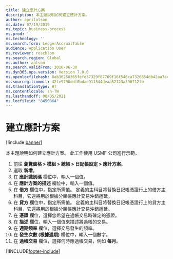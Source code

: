 ```yaml
---
title: 建立應計方案
description: 本主題說明如何建立應計方案。
author: aprilolson
ms.date: 07/19/2019
ms.topic: business-process
ms.prod: ''
ms.technology: ''
ms.search.form: LedgerAccrualTable
audience: Application User
ms.reviewer: roschlom
ms.search.region: Global
ms.author: aolson
ms.search.validFrom: 2016-06-30
ms.dyn365.ops.version: Version 7.0.0
ms.openlocfilehash: 8ab36250365fefe37329f87769f16f546ca7326654db42aa7acb61fb37604ce2
ms.sourcegitcommit: 42fe9790ddf0bdad911544deaa82123a396712fb
ms.translationtype: HT
ms.contentlocale: zh-TW
ms.lasthandoff: 08/05/2021
ms.locfileid: "8450864"
---
```

# <a name="create-accrual-schemes"></a>建立應計方案

[!include [banner](../../includes/banner.md)]

本主題說明如何建立應計方案。 此工作使用 USMF 公司進行示範。

1. 前往 **瀏覽窗格 > 模組 > 總帳 > 日記帳設定 > 應計方案**。
2. 選取 **新增**。
3. 在 **應計識別碼** 欄位中，輸入一個值。
4. 在 **應計方案的描述** 欄位中，輸入一個值。
5. 在 **借方** 欄位中，指定所需值。 定義的主科目將替換日記帳憑證行上的借方主科目，它還將用於根據分類帳應計交易沖銷遞延。  
6. 在 **貸方** 欄位中，指定所需值。 定義的主科目將替換日記帳憑證行上的貸方主科目，它還將用於根據分類帳應計交易沖銷遞延。  
7. 在 **憑證** 欄位，選擇您希望在過帳交易時確定的憑證。
8. 在 **描述** 欄位，輸入一個值來描述將過帳的交易。
9. 在 **週期頻率** 欄位，選擇交易發生的頻率。
10. 在 **發生次數 (根據週期)** 欄位中，輸入一個數字。
11. 在 **過帳交易** 欄位，選擇何時應過帳交易，例如 **每月**。



[!INCLUDE[footer-include](../../../includes/footer-banner.md)]